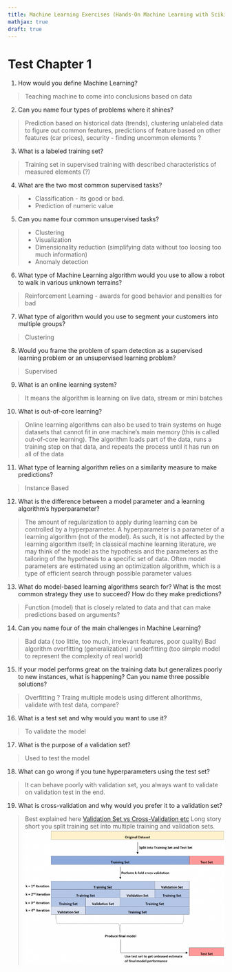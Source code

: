 ```yaml
---
title: Machine Learning Exercises (Hands-On Machine Learning with Scikit-Learn and TensorFlow)
mathjax: true
draft: true
---
```


# Test Chapter 1

1. How would you define Machine Learning?
>Teaching machine to come into conclusions based on data
2. Can you name four types of problems where it shines?
>Prediction based on historical data (trends), clustering unlabeled data to figure out common features, predictions of feature based on other features (car prices), security - finding uncommon elements ?

3. What is a labeled training set?
>Training set in supervised training with described characteristics of measured elements (?)

4. What are the two most common supervised tasks?
>- Classification - its good or bad.
>- Prediction of numeric value

5. Can you name four common unsupervised tasks?
>- Clustering
>- Visualization
>- Dimensionality reduction (simplifying data without too loosing too much information)
>- Anomaly detection

6. What type of Machine Learning algorithm would you use to allow a robot to walk in various
unknown terrains?
>Reinforcement Learning - awards for good behavior and penalties for bad

7. What type of algorithm would you use to segment your customers into multiple groups?
>Clustering

8. Would you frame the problem of spam detection as a supervised learning problem or an
unsupervised learning problem?
>Supervised
9. What is an online learning system?
>It means the algorithm is learning on live data, stream or mini batches

10. What is out-of-core learning?
>Online learning algorithms can also be used to train systems on huge datasets that cannot fit in one
machine’s main memory (this is called out-of-core learning). The algorithm loads part of the data, runs a
training step on that data, and repeats the process until it has run on all of the data

11. What type of learning algorithm relies on a similarity measure to make predictions?
>Instance Based

12. What is the difference between a model parameter and a learning algorithm’s hyperparameter?
>The amount of regularization to apply during learning can be controlled by a hyperparameter. A
hyperparameter is a parameter of a learning algorithm (not of the model). As such, it is not affected by the learning algorithm itself;
In classical machine learning literature, we may think of the model as the hypothesis and the parameters as the tailoring of the hypothesis to a specific set of data.
Often model parameters are estimated using an optimization algorithm, which is a type of efficient search through possible parameter values

13.  What do model-based learning algorithms search for? What is the most common strategy they use
to succeed? How do they make predictions?
>Function (model) that is closely related to data and that can make predictions based on arguments?

14. Can you name four of the main challenges in Machine Learning?
>Bad data ( too little, too much, irrelevant features, poor quality)
Bad algorithm
overfitting (generalization) / underfitting (too simple model to represent the complexity of real world)

15. If your model performs great on the training data but generalizes poorly to new instances, what is happening? Can you name three possible solutions?
>Overfitting ?
Traing multiple models using different alhorithms, validate with test data, compare?

16.  What is a test set and why would you want to use it?
>To validate the model

17. What is the purpose of a validation set?
>Used to test the model

18. What can go wrong if you tune hyperparameters using the test set?
>It can behave poorly with validation set, you always want to validate on validation test in the end.

19. What is cross-validation and why would you prefer it to a validation set?
>Best explained here [Validation Set vs Cross-Validation etc](https://www.statology.org/validation-set-vs-test-set/#:~:text=In%20simple%20terms%2C%20the%20validation%20set%20is%20used,the%20model%20is%20applied%20to%20an%20unseen%20dataset.)
Long story short you split training set into multiple training and validation sets.
![Validation and Training Sets](/Images/ML/crossvalidationvsvalidationSet.png)
